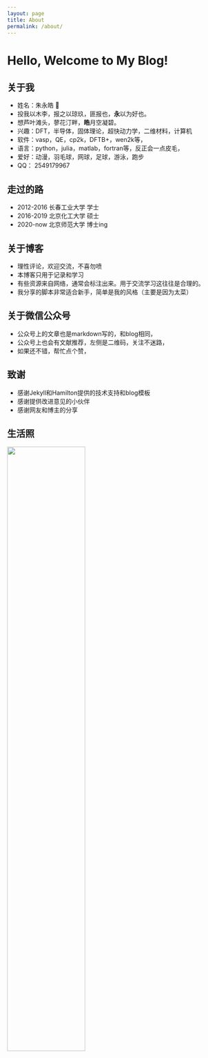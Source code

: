 ```yaml
---
layout: page
title: About
permalink: /about/
---
```


# Hello, Welcome to My Blog!

## 关于我

- 姓名：朱永皓 &#x1F920;
- 投我以木李，报之以琼玖，匪报也，**永**以为好也。
- 想芦叶滩头，蓼花汀畔，**皓**月空凝碧。
- 兴趣：DFT，半导体，固体理论，超快动力学，二维材料，计算机
- 软件：vasp，QE，cp2k，DFTB+，wen2k等，
- 语言：python，julia，matlab，fortran等，反正会一点皮毛，
- 爱好：动漫，羽毛球，网球，足球，游泳，跑步
- QQ：  2549179967

## 走过的路

- 2012-2016 长春工业大学 学士
- 2016-2019 北京化工大学 硕士
- 2020-now  北京师范大学 博士ing

## 关于博客

- 理性评论，欢迎交流，不喜勿喷
- 本博客只用于记录和学习
- 有些资源来自网络，通常会标注出来。用于交流学习这往往是合理的。
- 我分享的脚本非常适合新手，简单是我的风格（主要是因为太菜）

## 关于微信公众号

- 公众号上的文章也是markdown写的，和blog相同，
- 公众号上也会有文献推荐，左侧是二维码，关注不迷路，
- 如果还不错，帮忙点个赞，

## 致谢

- 感谢Jekyll和Hamilton提供的技术支持和blog模板
- 感谢提供改进意见的小伙伴
- 感谢网友和博主的分享

## 生活照

<img src="../imags/sunrise.jpg" width="60%">